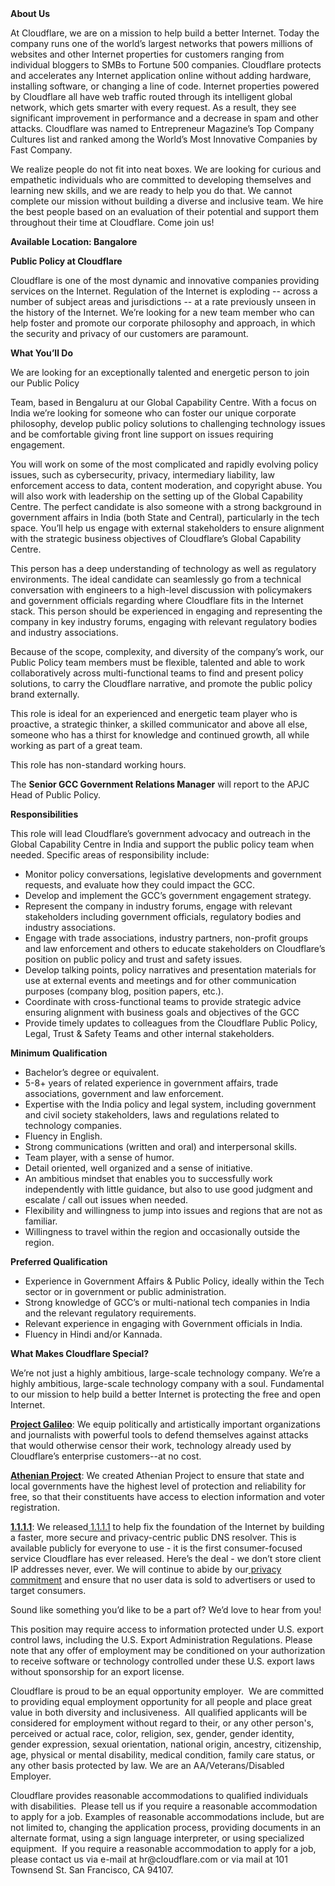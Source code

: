 <div class="content-intro">
	<div><strong>About Us</strong></div>
	<div>
		<p>At Cloudflare, we are on a mission to help build a better Internet. Today the company runs one of the world’s largest networks that powers millions of websites and other Internet properties for customers ranging from individual bloggers to SMBs to Fortune 500 companies. Cloudflare protects and accelerates any Internet application online without adding hardware, installing software, or changing a line of code. Internet properties powered by Cloudflare all have web traffic routed through its intelligent global network, which gets smarter with every request. As a result, they see significant improvement in performance and a decrease in spam and other attacks. Cloudflare was named to Entrepreneur Magazine’s Top Company Cultures list and ranked among the World’s Most Innovative Companies by Fast Company.&nbsp;</p>
		<p><span style="font-weight: 400;">We realize people do not fit into neat boxes. We are looking for curious and empathetic individuals who are committed to developing themselves and learning new skills, and we are ready to help you do that. We cannot complete our mission without building a diverse and inclusive team. We hire the best people based on an evaluation of their potential and support them throughout their time at Cloudflare. Come join us!&nbsp;</span></p>
	</div>
</div>
<p><strong>Available Location: Bangalore</strong></p>
<p><strong>Public Policy at Cloudflare</strong></p>
<p>Cloudflare is one of the most dynamic and innovative companies providing services on the Internet. Regulation of the Internet is exploding -- across a number of subject areas and jurisdictions -- at a rate previously unseen in the history of the Internet. We’re looking for a new team member who can help foster and promote our corporate philosophy and approach, in which the security and privacy of our customers are paramount.&nbsp;</p>
<p><strong>What You’ll Do&nbsp;&nbsp;</strong></p>
<p>We are looking for an exceptionally talented and energetic person to join our Public Policy&nbsp;</p>
<p>Team, based in Bengaluru at our Global Capability Centre. With a focus on India we’re looking for someone who can foster our unique corporate philosophy, develop public policy solutions to challenging technology issues and be comfortable giving front line support on issues requiring engagement.&nbsp;</p>
<p>You will work on some of the most complicated and rapidly evolving policy issues, such as cybersecurity, privacy, intermediary liability, law enforcement access to data, content moderation, and copyright abuse. You will also work with leadership on the setting up of the Global Capability Centre. The perfect candidate is also someone with a strong background in government affairs in India (both State and Central), particularly in the tech space. You’ll help us engage with external stakeholders to ensure alignment with the strategic business objectives of Cloudflare’s Global Capability Centre.&nbsp;</p>
<p>This person has a deep understanding of technology as well as regulatory environments. The ideal candidate can seamlessly go from a technical conversation with engineers to a high-level discussion with policymakers and government officials regarding where Cloudflare fits in the Internet stack. This person should be experienced in engaging and representing the company in key industry forums, engaging with relevant regulatory bodies and industry associations.</p>
<p>Because of the scope, complexity, and diversity of the company’s work, our Public Policy team members must be flexible, talented and able to work collaboratively across multi-functional teams to find and present policy solutions, to carry the Cloudflare narrative, and promote the public policy brand externally.&nbsp;</p>
<p>This role is ideal for an experienced and energetic team player who is proactive, a strategic thinker, a skilled communicator and above all else, someone who has a thirst for knowledge and continued growth, all while working as part of a great team.&nbsp;&nbsp;&nbsp;&nbsp;</p>
<p>This role has non-standard working hours.</p>
<p>The <strong>Senior GCC Government Relations Manager</strong> will report to the APJC Head of Public Policy.</p>
<p><strong>Responsibilities</strong></p>
<p>This role will lead Cloudflare’s government advocacy and outreach in the Global Capability Centre in India and support the public policy team when needed. Specific areas of responsibility include:</p>
<ul>
	<li>Monitor policy conversations, legislative developments and government requests, and evaluate how they could impact the GCC.</li>
	<li>Develop and implement the GCC’s government engagement strategy.&nbsp;</li>
	<li>Represent the company in industry forums, engage with relevant stakeholders including government officials, regulatory bodies and industry associations.</li>
	<li>Engage with trade associations, industry partners, non-profit groups and law enforcement and others to educate stakeholders on Cloudflare’s position on public policy and trust and safety issues.</li>
	<li>Develop talking points, policy narratives and presentation materials for use at external events and meetings and for other communication purposes (company blog, position papers, etc.).</li>
	<li>Coordinate with cross-functional teams to provide strategic advice ensuring alignment with business goals and objectives of the GCC</li>
	<li>Provide timely updates to colleagues from the Cloudflare Public Policy, Legal, Trust &amp; Safety Teams and other internal stakeholders.</li>
</ul>
<p><strong>Minimum Qualification</strong></p>
<ul>
	<li>Bachelor’s degree or equivalent.</li>
	<li>5-8+ years of related experience in government affairs, trade associations, government and law enforcement.&nbsp;</li>
	<li>Expertise with the India policy and legal system, including government and civil society stakeholders, laws and regulations related to technology companies.&nbsp;</li>
	<li>Fluency in English.</li>
	<li>Strong communications (written and oral) and interpersonal skills.</li>
	<li>Team player, with a sense of humor.</li>
	<li>Detail oriented, well organized and a sense of initiative.</li>
	<li>An ambitious mindset that enables you to successfully work independently with little guidance, but also to use good judgment and escalate / call out issues when needed.</li>
	<li>Flexibility and willingness to jump into issues and regions that are not as familiar.&nbsp;</li>
	<li>Willingness to travel within the region and occasionally outside the region.</li>
</ul>
<p><strong>Preferred Qualification</strong></p>
<ul>
	<li>Experience in Government Affairs &amp; Public Policy, ideally within the Tech sector or in government or public administration.&nbsp;</li>
	<li>Strong knowledge of GCC’s or multi-national tech companies in India and the relevant regulatory requirements.</li>
	<li>Relevant experience in engaging with Government officials in India.</li>
	<li>Fluency in Hindi and/or Kannada.</li>
</ul>
<div class="content-conclusion">
	<p><strong>What Makes Cloudflare Special?</strong></p>
	<p><span style="font-weight: 400;">We’re not just a highly ambitious, large-scale technology company. We’re a highly ambitious, large-scale technology company with a soul. Fundamental to our mission to help build a better Internet is protecting the free and open Internet.</span></p>
	<p><a href="https://blog.cloudflare.com/protecting-free-expression-online/"><strong>Project Galileo</strong></a><span style="font-weight: 400;">: We equip politically and artistically important organizations and journalists with powerful tools to defend themselves against attacks that would otherwise censor their work, technology already used by Cloudflare’s enterprise customers--at no cost.</span></p>
	<p><strong><a href="https://www.cloudflare.com/athenian/">Athenian Project</a></strong><span style="font-weight: 400;">: We created Athenian Project to ensure that state and local governments have the highest level of protection and reliability for free, so that their constituents have access to election information and voter registration.</span></p>
	<p><a href="https://1.1.1.1/"><strong>1.1.1.1</strong></a><span style="font-weight: 400;">: We released</span><a href="https://1.1.1.1/"> <span style="font-weight: 400;">1.1.1.1</span></a><span style="font-weight: 400;"> to help fix the foundation of the Internet by building a faster, more secure and privacy-centric public DNS resolver. This is available publicly for everyone to use - it is the first consumer-focused service Cloudflare has ever released. Here’s the deal - we don’t store client IP addresses never, ever. We will continue to abide by our</span><a href="https://developers.cloudflare.com/1.1.1.1/privacy/public-dns-resolver"> privacy commitment</a><span style="font-weight: 400;"> and ensure that no user data is sold to advertisers or used to target consumers.</span></p>
	<p><span style="font-weight: 400;">Sound like something you’d like to be a part of? We’d love to hear from you!</span></p>
	<p><span style="font-weight: 400;">This position may require access to information protected under U.S. export control laws, including the U.S. Export Administration Regulations. Please note that any offer of employment may be conditioned on your authorization to receive software or technology controlled under these U.S. export laws without sponsorship for an export license.</span></p>
	<p><span style="font-weight: 400;">Cloudflare is proud to be an equal opportunity employer. &nbsp;We are committed to providing equal employment opportunity for all people and place great value in both diversity and inclusiveness. &nbsp;All qualified applicants will be considered for employment without regard to their, or any other person's, perceived or actual</span> <span style="font-weight: 400;">race, color, religion, sex, gender, gender identity, gender expression, sexual orientation, national origin, ancestry, citizenship, age, physical or mental disability, medical condition, family care status, or any other basis protected by law. </span><span style="font-weight: 400;">We are an AA/Veterans/Disabled Employer.</span></p>
	<p><span style="font-weight: 400;">Cloudflare provides reasonable accommodations to qualified individuals with disabilities. &nbsp;Please tell us if you require a reasonable accommodation to apply for a job. Examples of reasonable accommodations include, but are not limited to, changing the application process, providing documents in an alternate format, using a sign language interpreter, or using specialized equipment. &nbsp;If you require a reasonable accommodation to apply for a job, please contact us via e-mail at </span><span style="font-weight: 400;">hr@cloudflare.com</span><span style="font-weight: 400;"> or via mail at 101 Townsend St. San Francisco, CA 94107.</span></p>
</div>